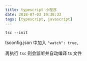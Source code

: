 ```yaml
---
title: typescript 小程序
date: 2018-07-03 19:38:33
tags: [typescript, javascript]
---
```


```
tsc --init
```

<!--more-->

tsconfig.json 中加入 `"watch": true,`

再执行 `tsc` 则会监听并自动编译 ts 文件